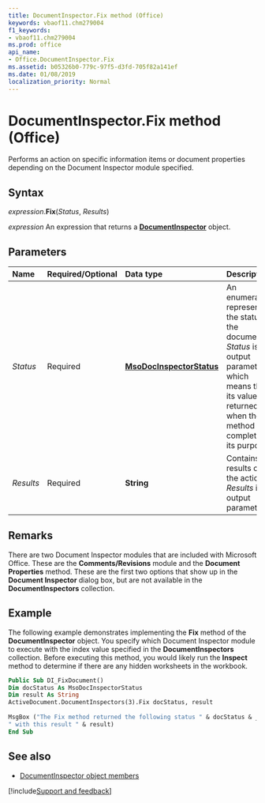 ```yaml
---
title: DocumentInspector.Fix method (Office)
keywords: vbaof11.chm279004
f1_keywords:
- vbaof11.chm279004
ms.prod: office
api_name:
- Office.DocumentInspector.Fix
ms.assetid: b05326b0-779c-97f5-d3fd-705f82a141ef
ms.date: 01/08/2019
localization_priority: Normal
---
```



# DocumentInspector.Fix method (Office)

Performs an action on specific information items or document properties depending on the Document Inspector module specified.


## Syntax

_expression_.**Fix**(_Status_, _Results_)

_expression_ An expression that returns a **[DocumentInspector](Office.DocumentInspector.md)** object.


## Parameters

|Name|Required/Optional|Data type|Description|
|:-----|:-----|:-----|:-----|
| _Status_|Required|**[MsoDocInspectorStatus](office.msodocinspectorstatus.md)**|An enumeration representing the status of the document. _Status_ is an output parameter, which means that its value is returned when the method has completed its purpose.|
| _Results_|Required|**String**|Contains the results of the action. _Results_ is an output parameter.|

## Remarks

There are two Document Inspector modules that are included with Microsoft Office. These are the **Comments/Revisions** module and the **Document Properties** method. These are the first two options that show up in the **Document Inspector** dialog box, but are not available in the **DocumentInspectors** collection.


## Example

The following example demonstrates implementing the **Fix** method of the **DocumentInspector** object. You specify which Document Inspector module to execute with the index value specified in the **DocumentInspectors** collection. Before executing this method, you would likely run the **Inspect** method to determine if there are any hidden worksheets in the workbook.


```vb
Public Sub DI_FixDocument() 
Dim docStatus As MsoDocInspectorStatus 
Dim result As String 
ActiveDocument.DocumentInspectors(3).Fix docStatus, result 
 
MsgBox ("The Fix method returned the following status " & docStatus & _ 
" with this result " & result) 
End Sub
```


## See also

- [DocumentInspector object members](overview/library-reference/documentinspector-members-office.md)

[!include[Support and feedback](~/includes/feedback-boilerplate.md)]